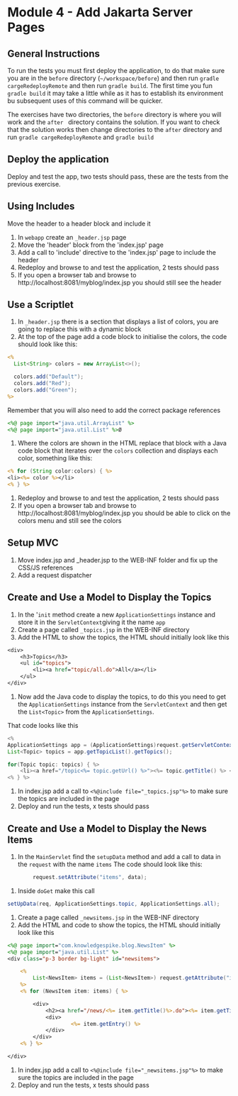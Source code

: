 # Module 4 - Add Jakarta Server Pages

## General Instructions

To run the tests you must first deploy the application, to do that make sure you are in the `before` directory (`~/workspace/before`) and then run `gradle cargeRedeployRemote` and then run `gradle build`. The first time you fun `gradle build` it may take a little while as it has to establish its environment bu subsequent uses of this command will be quicker.

The exercises have two directories, the `before` directory is where you will work and the `after ` directory contains the solution. If you want to check that the solution works then change directories to the `after` directory and run `gradle cargeRedeployRemote` and `gradle build`

## Deploy the application

Deploy and test the app, two tests should pass, these are the tests from the previous exercise.

## Using Includes

Move the header to a header block and include it

1. In `webapp` create an `_header.jsp` page
1. Move the 'header' block from the 'index.jsp' page
1. Add a call to 'include' directive to the 'index.jsp' page to include the header
1. Redeploy and browse to and test the application, 2 tests should pass
1. If you open a browser tab and browse to http://localhost:8081/myblog/index.jsp you should still see the header

## Use a Scriptlet

1. In `_header.jsp` there is a section that displays a list of colors, you are going to replace this with a dynamic block
1. At the top of the page add a code block to initialise the colors, the code should look like this:
```jsp
<%
  List<String> colors = new ArrayList<>();

  colors.add("Default");
  colors.add("Red");
  colors.add("Green");
%>
``` 
Remember that you will also need to add the correct package references
```jsp
<%@ page import="java.util.ArrayList" %>
<%@ page import="java.util.List" %>Ø
```
1. Where the colors are shown in the HTML replace that block with a Java code block that iterates over the `colors` collection and displays each color, something like this:
```jsp
<% for (String color:colors) { %>
<li><%= color %></li>
<% } %>
```
1. Redeploy and browse to and test the application, 2 tests should pass
1. If you open a browser tab and browse to http://localhost:8081/myblog/index.jsp you should be able to click on the colors menu and still see the colors

## Setup MVC

1. Move index.jsp and _header.jsp to the WEB-INF folder and fix up the CSS/JS references
1. Add a request dispatcher

## Create and Use a Model to Display the Topics

1. In the '`init` method create a new `ApplicationSettings` instance and store it in the `ServletContext`giving it the name `app`
1. Create a page called `_topics.jsp` in the WEB-INF directory
1. Add the HTML to show the topics, the HTML should initially look like this
```jsp
<div>
    <h3>Topics</h3>
    <ul id="topics">
        <li><a href="topic/all.do">All</a></li>
    </ul>
</div>
```
1. Now add the Java code to display the topics, to do this you need to get the `ApplicationSettings` instance from the `ServletContext` and then get the `List<Topic>` from the `ApplicationSettings`. 

That code looks like this
```java
<%
ApplicationSettings app = (ApplicationSettings)request.getServletContext().getAttribute("app");
List<Topic> topics = app.getTopicList().getTopics();

for(Topic topic: topics) { %>
    <li><a href="/topic<%= topic.getUrl() %>"><%= topic.getTitle() %> </a></li>
<% } %>
```
1. In index.jsp add a call to `<%@include file="_topics.jsp"%>` to make sure the topics are included in the page
1. Deploy and run the tests, x tests should pass

## Create and Use a Model to Display the News Items

1. In the `MainServlet` find the `setupData` method and add a call to data in the `request` with the name `items`
The code should look like this:
```java
        request.setAttribute("items", data);
```
1. Inside `doGet` make this call
```java
setUpData(req, ApplicationSettings.topic, ApplicationSettings.all);
```
1. Create a page called `_newsitems.jsp` in the WEB-INF directory
1. Add the HTML and code to show the topics, the HTML should initially look like this
```jsp
<%@ page import="com.knowledgespike.blog.NewsItem" %>
<%@ page import="java.util.List" %>
<div class="p-3 border bg-light" id="newsitems">

    <%
        List<NewsItem> items = (List<NewsItem>) request.getAttribute("items");
    %>
    <% for (NewsItem item: items) { %>

        <div>
            <h2><a href="/news/<%= item.getTitle()%>.do"><%= item.getTitle() %></a></h2>
            <div>
                    <%= item.getEntry() %>
            </div>
        </div>
    <% } %>

</div>
```
1. In index.jsp add a call to `<%@include file="_newsitems.jsp"%>` to make sure the topics are included in the page
1. Deploy and run the tests, x tests should pass